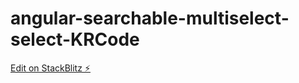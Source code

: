# angular-searchable-multiselect-select-KRCode

[Edit on StackBlitz ⚡️](https://stackblitz.com/edit/angular-searchable-multiselect-select-aehyrb)
